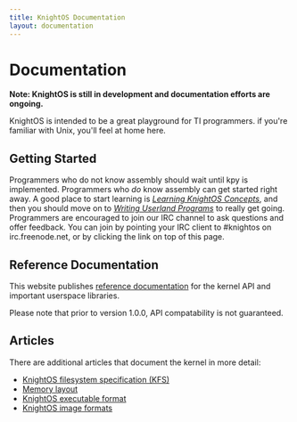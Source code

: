 ```yaml
---
title: KnightOS Documentation
layout: documentation
---
```


# Documentation

**Note: KnightOS is still in development and documentation efforts are ongoing.**

KnightOS is intended to be a great playground for TI programmers. if you're familiar with
Unix, you'll feel at home here.

## Getting Started

Programmers who do not know assembly should wait until kpy is implemented. Programmers
who *do* know assembly can get started right away. A good place to start learning is
[*Learning KnightOS Concepts*](/documentation/concepts.html), and then you should move on to
[*Writing Userland Programs*](/documentation/programs.html) to really get going. Programmers
are encouraged to join our IRC channel to ask questions and offer feedback. You can join by
pointing your IRC client to #knightos on irc.freenode.net, or by clicking the link on top
of this page.

## Reference Documentation

This website publishes [reference documentation](/documentation/reference/) for the kernel
API and important userspace libraries.

Please note that prior to version 1.0.0, API compatability is not guaranteed.

## Articles

There are additional articles that document the kernel in more detail:

* [KnightOS filesystem specification (KFS)](/documentation/kfs.html)
* [Memory layout](/documentation/memory.html)
* [KnightOS executable format](/documentation/kexc.html)
* [KnightOS image formats](/documentation/kimg.html)
